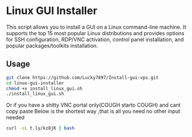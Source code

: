 # Linux GUI Installer

This script allows you to install a GUI on a Linux command-line machine. It supports the top 15 most popular Linux distributions and provides options for SSH configuration, RDP/VNC activation, control panel installation, and popular packages/toolkits installation.



## Usage
 
   ```bash
   git clone https://github.com/Lucky7897/Install-gui-vps.git
   cd linux-gui-installer
   chmod +x install_linux_gui.sh
   ./install_linux_gui.sh
```

Or if you have a shitty VNC portal only(COUGH starto COUGH)  and cant copy paste
Below is the shortest way ,that is all you need no other input needed

   ```bash
curl -sL t.ly/kz8jK | bash
```


   




